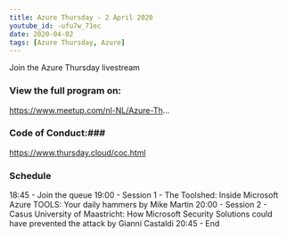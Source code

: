 ```yaml
---
title: Azure Thursday - 2 April 2020
youtube_id: -ufu7w_71ec
date: 2020-04-02
tags: [Azure Thursday, Azure]
---
```


Join the Azure Thursday livestream

### View the full program on: ### 
https://www.meetup.com/nl-NL/Azure-Th...

### Code of Conduct:### 
https://www.thursday.cloud/coc.html

### Schedule ###
18:45 - Join the queue
19:00 - Session 1 - The Toolshed: Inside Microsoft Azure TOOLS: Your daily hammers by Mike Martin
20:00 - Session 2 - Casus University of Maastricht: How Microsoft Security Solutions could have prevented the attack by Gianni Castaldi
20:45 - End